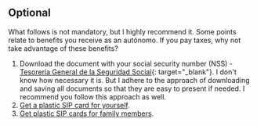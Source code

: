 ## Optional

What follows is not mandatory, but I highly recommend it. Some points relate to benefits you receive as an
autónomo. If you pay taxes, why not take advantage of these benefits?

1. Download the document with your social security number (NSS) -
   [Tesorería General de la Seguridad Social](https://portal.seg-social.gob.es/wps/portal/importass/importass/bienvenida){:
   target="_blank"}. I don't know how necessary it is. But I adhere to the approach of downloading and saving all
   documents so that they are easy to present if needed. I recommend you follow this approach as well.
2. [Get a plastic SIP card for yourself](#getting-a-plastic-sip-for-yourself).
3. [Get plastic SIP cards for family members](#getting-a-plastic-sip-for-family-members).
